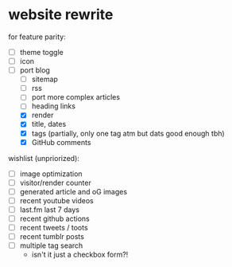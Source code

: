 # website rewrite

for feature parity:

- [ ] theme toggle
- [ ] icon
- [ ] port blog
  - [ ] sitemap
  - [ ] rss
  - [ ] port more complex articles
  - [ ] heading links
  - [x] render
  - [x] title, dates
  - [x] tags (partially, only one tag atm but dats good enough tbh)
  - [x] GitHub comments

wishlist (unpriorized):

- [ ] image optimization
- [ ] visitor/render counter
- [ ] generated article and oG images
- [ ] recent youtube videos
- [ ] last.fm last 7 days
- [ ] recent github actions
- [ ] recent tweets / toots
- [ ] recent tumblr posts
- [ ] multiple tag search
  - isn't it just a checkbox form?!
